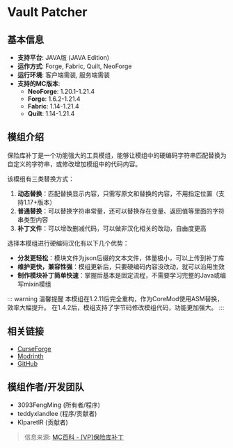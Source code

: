<ModInfo 
  curseForgeId="vault-patcher" 
  modName="保险库补丁（Vault Patcher）" 
  projectId="967052"
  modrinthId="NLV0Mnpu"
  modrinthSlug="vault-patcher"
/>

# Vault Patcher

## 基本信息


- **支持平台**: JAVA版 (JAVA Edition)
- **运作方式**: Forge, Fabric, Quilt, NeoForge
- **运行环境**: 客户端需装, 服务端需装
- **支持的MC版本**:
  - **NeoForge**: 1.20.1-1.21.4
  - **Forge**: 1.6.2-1.21.4
  - **Fabric**: 1.14-1.21.4
  - **Quilt**: 1.14-1.21.4

## 模组介绍

保险库补丁是一个功能强大的工具模组，能够让模组中的硬编码字符串匹配替换为自定义的字符串，或修改增加模组中的代码内容。

该模组有三类替换方式：
1. **动态替换**：匹配替换显示内容，只需写原文和替换的内容，不用指定位置（支持1.17+版本）
2. **普通替换**：可以替换字符串常量，还可以替换存在变量、返回值等里面的字符串类型内容
3. **补丁文件**：可以增改删减代码，可以做非汉化相关的改动，自由度更高

选择本模组进行硬编码汉化有以下几个优势：
- **分发更轻松**：模块文件为json后缀的文本文件，体量极小，可以上传到补丁库
- **维护更快，兼容性强**：模组更新后，只要硬编码内容没改动，就可以沿用生效
- **制作模块补丁简单快速**：掌握后基本是固定流程，不需要学习完整的Java或编写mixin模组

::: warning 温馨提醒
本模组在1.2.11后完全重构，作为CoreMod使用ASM替换，效率大幅提升。
在1.4.2后，模组支持了字节码修改模组代码，功能更加强大。
:::

## 相关链接

- [CurseForge](https://www.curseforge.com/minecraft/mc-mods/vault-patcher)
- [Modrinth](https://modrinth.com/mod/vault-patcher)
- [GitHub](https://github.com/3093FengMing/VaultPatcher)

## 模组作者/开发团队

- 3093FengMing (所有者/程序)
- teddyxlandlee (程序/贡献者)
- KlparetlR (贡献者)

> 信息来源: [MC百科 - [VP]保险库补丁](https://www.mcmod.cn/class/8765.html)
